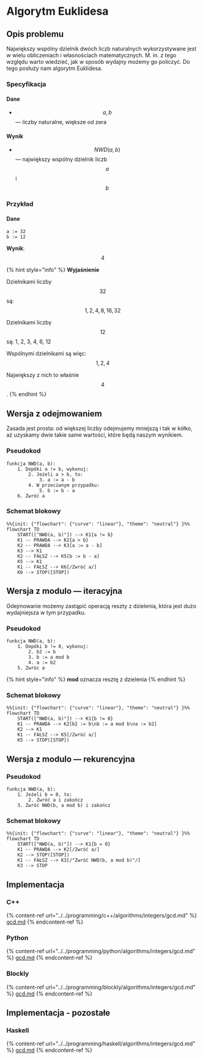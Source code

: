 # Algorytm Euklidesa

## Opis problemu

Największy wspólny dzielnik dwóch liczb naturalnych wykorzystywane jest w wielu obliczeniach i własnościach matematycznych. M. in. z tego względu warto wiedzieć, jak w sposób wydajny możemy go policzyć. Do tego posłuży nam algorytm Euklidesa.

### Specyfikacja

#### Dane

* $$a, b$$ — liczby naturalne, większe od zera

#### Wynik

* $$NWD(a, b)$$ — największy wspólny dzielnik liczb $$a$$ i $$b$$ 

### Przykład

#### Dane

```
a := 32
b := 12
```

**Wynik**: $$4$$ 

{% hint style="info" %}
**Wyjaśnienie**

Dzielnikami liczby $$32$$ są: $$1, 2, 4, 8, 16, 32$$

Dzielnikami liczby $$12$$ są: 1, 2, 3, 4, 6, 12

Wspólnymi dzielnikami są więc: $$1, 2, 4$$ 

Największy z nich to właśnie $$4$$.
{% endhint %}

## Wersja z odejmowaniem

Zasada jest prosta: od większej liczby odejmujemy mniejszą i tak w kółko, aż uzyskamy dwie takie same wartości, które będą naszym wynikiem.

### Pseudokod

```
funkcja NWD(a, b):
    1. Dopóki a != b, wykonuj:
        2. Jeżeli a > b, to:
            3. a := a - b
        4. W przeciwnym przypadku:
            5. b := b - a
    6. Zwróć a
```

### Schemat blokowy

```mermaid
%%{init: {"flowchart": {"curve": "linear"}, "theme": "neutral"} }%%
flowchart TD
	START(["NWD(a, b)"]) --> K1{a != b}
	K1 -- PRAWDA --> K2{a > b}
	K2 -- PRAWDA --> K3[a := a - b]
	K3 --> K1
	K2 -- FAŁSZ --> K5[b := b - a]
	K5 --> K1
	K1 -- FAŁSZ --> K6[/Zwróć a/]
	K6 --> STOP([STOP])
```

## Wersja z modulo — iteracyjna

Odejmowanie możemy zastąpić operacją reszty z dzielenia, która jest dużo wydajniejsza w tym przypadku.

### Pseudokod

```
funkcja NWD(a, b):
    1. Dopóki b != 0, wykonuj:
        2. b2 := b
        3. b := a mod b
        4. a := b2
    5. Zwróc a
```

{% hint style="info" %}
**mod** oznacza resztę z dzielenia
{% endhint %}

### Schemat blokowy

```mermaid
%%{init: {"flowchart": {"curve": "linear"}, "theme": "neutral"} }%%
flowchart TD
	START(["NWD(a, b)"]) --> K1{b != 0}
	K1 -- PRAWDA --> K2[b2 := b\nb := a mod b\na := b2]
	K2 --> K1
	K1 -- FAŁSZ --> K5[/Zwróć a/]
	K5 --> STOP([STOP])
```

## Wersja z modulo — rekurencyjna

### Pseudokod

```
funkcja NWD(a, b):
    1. Jeżeli b = 0, to:
        2. Zwróć a i zakończ
    3. Zwróć NWD(b, a mod b) i zakończ
```

### Schemat blokowy

```mermaid
%%{init: {"flowchart": {"curve": "linear"}, "theme": "neutral"} }%%
flowchart TD
	START(["NWD(a, b)"]) --> K1{b = 0}
	K1 -- PRAWDA --> K2[/Zwróć a/]
	K2 --> STOP([STOP])
	K1 -- FAŁSZ --> K3[/"Zwróć NWD(b, a mod b)"/]
	K3 --> STOP
```

## Implementacja

### C++

{% content-ref url="../../programming/c++/algorithms/integers/gcd.md" %}
[gcd.md](../../programming/c++/algorithms/integers/gcd.md)
{% endcontent-ref %}

### Python

{% content-ref url="../../programming/python/algorithms/integers/gcd.md" %}
[gcd.md](../../programming/python/algorithms/integers/gcd.md)
{% endcontent-ref %}

### Blockly

{% content-ref url="../../programming/blockly/algorithms/integers/gcd.md" %}
[gcd.md](../../programming/blockly/algorithms/integers/gcd.md)
{% endcontent-ref %}

## Implementacja - pozostałe

### Haskell

{% content-ref url="../../programming/haskell/algorithms/integers/gcd.md" %}
[gcd.md](../../programming/haskell/algorithms/integers/gcd.md)
{% endcontent-ref %}

